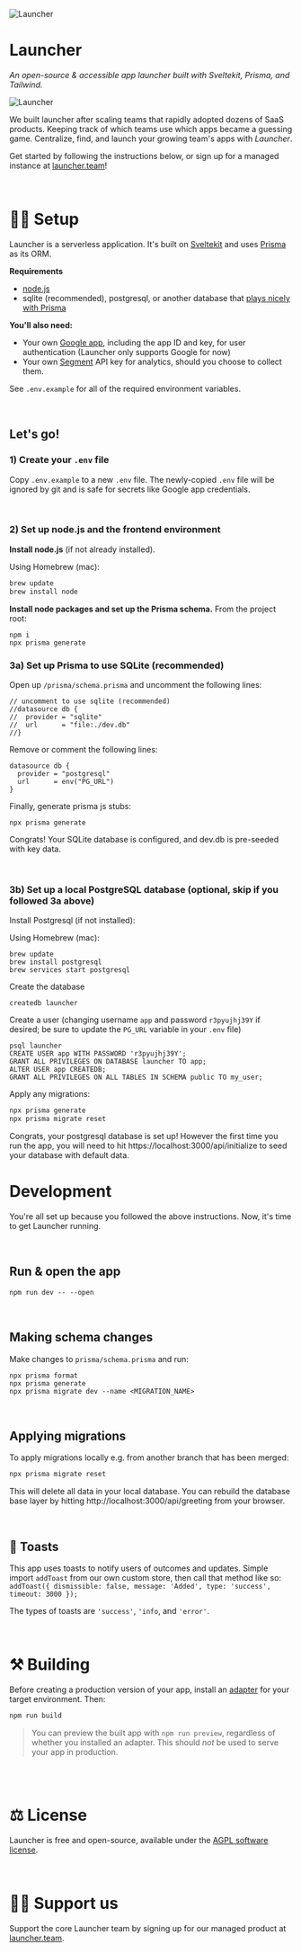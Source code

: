 ![Launcher](static/favicon-32x32.png 'Launcher')

# Launcher

_An open-source & accessible app launcher built with Sveltekit, Prisma, and Tailwind._

![Launcher](static/gif.gif 'Launcher')

We built launcher after scaling teams that rapidly adopted dozens of SaaS products. Keeping track of which teams use which apps became a guessing game. Centralize, find, and launch your growing team's apps with _Launcher_.

Get started by following the instructions below, or sign up for a managed instance at [launcher.team](https://launcher.team)!

<br>

# 👷‍♀️ Setup

Launcher is a serverless application. It's built on [Sveltekit](https://kit.svelte.dev) and uses [Prisma](https://prisma.io) as its ORM.

**Requirements**

- [node.js](https://nodejs.org)
- sqlite (recommended), postgresql, or another database that [plays nicely with Prisma](https://www.prisma.io/docs/reference/database-reference/supported-databases)

**You'll also need:**

- Your own [Google app](https://developers.google.com), including the app ID and key, for user authentication (Launcher only supports Google for now)
- Your own [Segment](https://segment.com) API key for analytics, should you choose to collect them.

See `.env.example` for all of the required environment variables.

<br>

## Let's go!

### 1) Create your `.env` file

Copy `.env.example` to a new `.env` file. The newly-copied `.env` file will be ignored by git and is safe for secrets like Google app credentials.

<br>

### 2) Set up node.js and the frontend environment

**Install node.js** (if not already installed).

Using Homebrew (mac):

```zsh
brew update
brew install node
```

**Install node packages and set up the Prisma schema.** From the project root:

```
npm i
npx prisma generate
```

### 3a) Set up Prisma to use SQLite (recommended)

Open up `/prisma/schema.prisma` and uncomment the following lines:

```
// uncomment to use sqlite (recommended)
//datasource db {
//  provider = "sqlite"
//  url      = "file:./dev.db"
//}
```

Remove or comment the following lines:

```
datasource db {
  provider = "postgresql"
  url      = env("PG_URL")
}
```

Finally, generate prisma js stubs:

```
npx prisma generate
```

Congrats! Your SQLite database is configured, and dev.db is pre-seeded with key data.

<br>

### 3b) Set up a local PostgreSQL database (optional, skip if you followed 3a above)

Install Postgresql (if not installed):

Using Homebrew (mac):

```
brew update
brew install postgresql
brew services start postgresql
```

Create the database

```
createdb launcher
```

Create a user (changing username `app` and password `r3pyujhj39Y` if desired; be sure to update the `PG_URL` variable in your `.env` file)

```
psql launcher
CREATE USER app WITH PASSWORD 'r3pyujhj39Y';
GRANT ALL PRIVILEGES ON DATABASE launcher TO app;
ALTER USER app CREATEDB;
GRANT ALL PRIVILEGES ON ALL TABLES IN SCHEMA public TO my_user;
```

Apply any migrations:

```zsh
npx prisma generate
npx prisma migrate reset
```

Congrats, your postgresql database is set up! However the first time you run the app, you will need to hit https://localhost:3000/api/initialize to seed your database with default data.

# Development

You're all set up because you followed the above instructions. Now, it's time to get Launcher running.

<br>

## Run & open the app

```
npm run dev -- --open
```

<br>

## Making schema changes

Make changes to `prisma/schema.prisma` and run:

```
npx prisma format
npx prisma generate
npx prisma migrate dev --name <MIGRATION_NAME>
```

<br>

## Applying migrations

To apply migrations locally e.g. from another branch that has been merged:

```zsh
npx prisma migrate reset
```

This will delete all data in your local database. You can rebuild the database base layer by hitting http://localhost:3000/api/greeting from your browser.

<br>

## 🍻 Toasts

This app uses toasts to notify users of outcomes and updates. Simple import `addToast` from our own custom store, then call that method like so:
`addToast({ dismissible: false, message: 'Added', type: 'success', timeout: 3000 });`

The types of toasts are `'success'`, `'info`, and `'error'`.

<br>

# ⚒️ Building

Before creating a production version of your app, install an [adapter](https://kit.svelte.dev/docs#adapters) for your target environment. Then:

```bash
npm run build
```

> You can preview the built app with `npm run preview`, regardless of whether you installed an adapter. This should _not_ be used to serve your app in production.

<br>

<br>

# ⚖️ License

Launcher is free and open-source, available under the [AGPL software license](https://www.gnu.org/licenses/agpl-3.0.txt).

<br>

# 🙏🏻 Support us

Support the core Launcher team by signing up for our managed product at [launcher.team](https://launcher.team).
